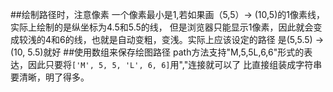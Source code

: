 ##绘制路径时，注意像素
一个像素最小是1,若如果画（5,5）-> (10,5)的1像素线，实际上绘制的是纵坐标为4.5和5.5的线，
但是浏览器只能显示1像素，因此就会变成较浅的4和6的线，也就是自动变粗，变浅。实际上应该设定的路径
是(5,5.5) -> (10, 5.5)就好
##使用数组来保存绘图路径
path方法支持"M,5,5L,6,6"形式的表达，因此只要将`['M', 5, 5, 'L', 6, 6]`用","连接就可以了
比直接组装成字符串要清晰，明了得多。

